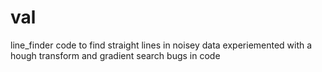 # val
line_finder
code to find straight lines in noisey data
experiemented with a hough transform and gradient search 
bugs in code
